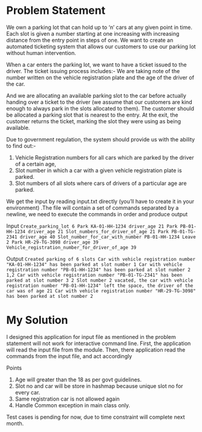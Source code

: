 # Problem Statement
We own a parking lot that can hold up to ‘n’ cars at any given point in time. Each slot is given a number starting at one increasing with increasing distance from the entry point in steps of one. We want to create an automated ticketing system that allows our customers to use our parking lot without human intervention.

When a car enters the parking lot, we want to have a ticket issued to the driver. The ticket issuing process includes:-
We are taking note of the number written on the vehicle registration plate and the age of the driver of the car.

And we are allocating an available parking slot to the car before actually handing over a ticket to the driver (we assume that our customers are kind enough to always park in the slots allocated to them).
The customer should be allocated a parking slot that is nearest to the entry. At the exit, the customer returns the ticket, marking the slot they were using as being available.

Due to government regulation, the system should provide us with the ability to find out:-
1. Vehicle Registration numbers for all cars which are parked by the driver of a certain age,
2. Slot number in which a car with a given vehicle registration plate is parked.
3. Slot numbers of all slots where cars of drivers of a particular age are parked.

We get the input by reading input.txt directly (you’ll have to create it in your environment) .The file will contain a set of commands separated by a newline, we need to execute the commands in order and produce output

Input
`Create_parking_lot 6
Park KA-01-HH-1234 driver_age 21
Park PB-01-HH-1234 driver_age 21
Slot_numbers_for_driver_of_age 21
Park PB-01-TG-2341 driver_age 40
Slot_number_for_car_with_number PB-01-HH-1234
Leave 2
Park HR-29-TG-3098 driver_age 39
Vehicle_registration_number_for_driver_of_age 39`

Output
`Created parking of 6 slots
Car with vehicle registration number "KA-01-HH-1234" has been parked at slot number 1
Car with vehicle registration number "PB-01-HH-1234" has been parked at slot number 2
1,2
Car with vehicle registration number "PB-01-TG-2341" has been parked at slot number 3
2
Slot number 2 vacated, the car with vehicle registration number "PB-01-HH-1234" left the space, the driver of the car was of age 21
Car with vehicle registration number "HR-29-TG-3098" has been parked at slot number 2`

# My Solution

I designed this application for input file as mentioned in the problem statement will not work for interactive command line. 
First, the application will read the input file from the module. Then, there application read the commands from the input file, and act accordingly

Points
1. Age will greater than the 18 as per govt guidelines.
2. Slot no and car will be store in hashmap because unique slot no for every car.
3. Same registration car is not allowed again
4. Handle Common exception in main class only.

Test cases is pending for now, due to time constraint will complete next month.
